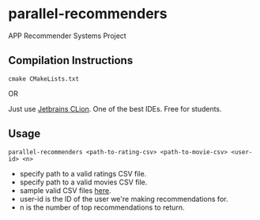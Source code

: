 # parallel-recommenders
APP Recommender Systems Project

## Compilation Instructions

`cmake CMakeLists.txt`

OR

Just use [Jetbrains CLion](https://www.jetbrains.com/clion/). One of the best IDEs. Free for students.

## Usage

`parallel-recommenders <path-to-rating-csv> <path-to-movie-csv> <user-id> <n>`

* specify path to a valid ratings CSV file.
* specify path to a valid movies CSV file.
* sample valid CSV files [here](http://files.grouplens.org/datasets/movielens/ml-latest-small.zip).
* user-id is the ID of the user we're making recommendations for.
* n is the number of top recommendations to return.
